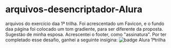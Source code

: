 # arquivos-desencriptador-Alura
 arquivos do exercício daa 1ª trilha. 
 Foi acrescentado um Favicon, e o fundo daa página foi colocado um tom gradiente, para ser diferente da proposta. Sugestão de minha esposa. 
Acrescentei o footer, como "assinatura".
Por ter completado esse desafio, ganhei a seguinte insígina:
![badge Alura 1ªtrilha](https://user-images.githubusercontent.com/91636519/180296753-71ae6325-2798-408d-b572-bd97e956eefa.png)
